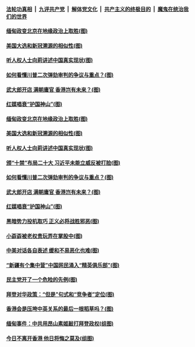 

####  [法轮功真相](../../../../basic/blob/master/README.md?t=02100731) &nbsp;|&nbsp; [九评共产党](../../../../9ping.md/blob/master/README.md?t=02100731) &nbsp;|&nbsp; [解体党文化](../../../../jtdwh.md/blob/master/README.md?t=02100731)  &nbsp;|&nbsp; [共产主义的终极目的](../../../../gczydzjmd.md/blob/master/README.md?t=02100731) &nbsp;|&nbsp; [魔鬼在统治我们的世界](../../../../mgztzwmdsj.md/blob/master/README.md?t=02100731) 

#### [缅甸政变北京在地缘政治上取胜(图)](../pages/p4/961906.md?t=02100731) 

#### [美国大选和新冠溯源的相似性(图)](../pages/p4/961884.md?t=02100731) 

#### [听人权人士向莉讲述中国真实现状(图)](../pages/p4/961893.md?t=02100731) 

#### [如何看懂川普二次弹劾审判的争议与重点？(图)](../pages/p4/961902.md?t=02100731) 

#### [武大郎开店 满朝庸官 香港岂有未来？(图)](../pages/p4/961899.md?t=02100731) 

#### [红媒唱衰“护国神山”(图)](../pages/p4/961879.md?t=02100731) 


#### [缅甸政变北京在地缘政治上取胜(图)](../pages/p4/961906.md?t=02100731) 

#### [美国大选和新冠溯源的相似性(图)](../pages/p4/961884.md?t=02100731) 

#### [听人权人士向莉讲述中国真实现状(图)](../pages/p4/961893.md?t=02100731) 

#### [颁“十禁”布局二十大 习近平未能立威反被打脸(图)](../pages/p4/961904.md?t=02100731) 

#### [如何看懂川普二次弹劾审判的争议与重点？(图)](../pages/p4/961902.md?t=02100731) 

#### [武大郎开店 满朝庸官 香港岂有未来？(图)](../pages/p4/961899.md?t=02100731) 

#### [红媒唱衰“护国神山”(图)](../pages/p4/961879.md?t=02100731) 

#### [黑暗势力投机取巧 正义必将战胜邪恶(图)](../pages/p4/961850.md?t=02100731) 




#### [小孬孬被老权贵玩弄在掌股中(图)](../pages/p4/961790.md?t=02100731) 

#### [中美对话各自表述 缓和不易恶化也难(图)](../pages/p4/961789.md?t=02100731) 

#### [“新疆有个集中营”中国网民涌入“精英俱乐部”(图)](../pages/p4/961782.md?t=02100731) 

#### [民主党开了一个危险的先例(图)](../pages/p4/961784.md?t=02100731) 

#### [拜登对华政策：“但是”句式和“竞争者”定位(图)](../pages/p4/961776.md?t=02100731) 

#### [香港会是压垮中英关系的最后一根稻草吗？(图)](../pages/p4/961779.md?t=02100731) 

#### [缅甸事件：中共用昂山素姬敲打拜登政权(组图)](../pages/p4/961679.md?t=02100731) 

#### [今日不离开香港 他日将悔之莫及(组图)](../pages/p4/961661.md?t=02100731) 

